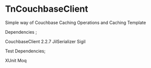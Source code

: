 # TnCouchbaseClient
Simple way of Couchbase Caching Operations and Caching Template

Dependencies ;

CouchbaseClient 2.2.7
JilSerializer
Sigil

Test Dependencies;

XUnit 
Moq
